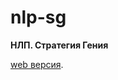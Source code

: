 # nlp-sg
**НЛП. Стратегия Гения**

[web версия](https://an-ivannikov-com.github.io/nlp-sg/Res/data/index.html).
